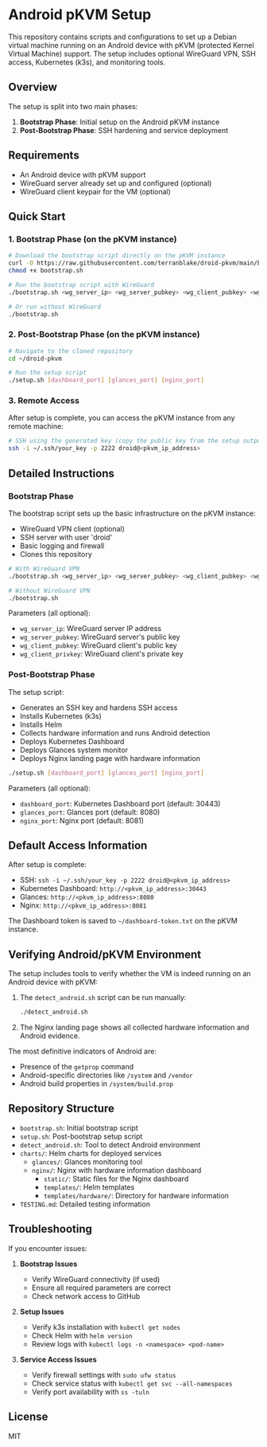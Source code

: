 # Android pKVM Setup

This repository contains scripts and configurations to set up a Debian virtual machine running on an Android device with pKVM (protected Kernel Virtual Machine) support. The setup includes optional WireGuard VPN, SSH access, Kubernetes (k3s), and monitoring tools.

## Overview

The setup is split into two main phases:

1. **Bootstrap Phase**: Initial setup on the Android pKVM instance
2. **Post-Bootstrap Phase**: SSH hardening and service deployment

## Requirements

- An Android device with pKVM support
- WireGuard server already set up and configured (optional)
- WireGuard client keypair for the VM (optional)

## Quick Start

### 1. Bootstrap Phase (on the pKVM instance)

```bash
# Download the bootstrap script directly on the pKVM instance
curl -O https://raw.githubusercontent.com/terranblake/droid-pkvm/main/bootstrap.sh
chmod +x bootstrap.sh

# Run the bootstrap script with WireGuard
./bootstrap.sh <wg_server_ip> <wg_server_pubkey> <wg_client_pubkey> <wg_client_privkey>

# Or run without WireGuard
./bootstrap.sh
```

### 2. Post-Bootstrap Phase (on the pKVM instance)

```bash
# Navigate to the cloned repository
cd ~/droid-pkvm

# Run the setup script
./setup.sh [dashboard_port] [glances_port] [nginx_port]
```

### 3. Remote Access

After setup is complete, you can access the pKVM instance from any remote machine:

```bash
# SSH using the generated key (copy the public key from the setup output)
ssh -i ~/.ssh/your_key -p 2222 droid@<pkvm_ip_address>
```

## Detailed Instructions

### Bootstrap Phase

The bootstrap script sets up the basic infrastructure on the pKVM instance:
- WireGuard VPN client (optional)
- SSH server with user 'droid'
- Basic logging and firewall
- Clones this repository

```bash
# With WireGuard VPN
./bootstrap.sh <wg_server_ip> <wg_server_pubkey> <wg_client_pubkey> <wg_client_privkey>

# Without WireGuard VPN
./bootstrap.sh
```

Parameters (all optional):
- `wg_server_ip`: WireGuard server IP address
- `wg_server_pubkey`: WireGuard server's public key
- `wg_client_pubkey`: WireGuard client's public key
- `wg_client_privkey`: WireGuard client's private key

### Post-Bootstrap Phase

The setup script:
- Generates an SSH key and hardens SSH access
- Installs Kubernetes (k3s)
- Installs Helm
- Collects hardware information and runs Android detection
- Deploys Kubernetes Dashboard
- Deploys Glances system monitor
- Deploys Nginx landing page with hardware information

```bash
./setup.sh [dashboard_port] [glances_port] [nginx_port]
```

Parameters (all optional):
- `dashboard_port`: Kubernetes Dashboard port (default: 30443)
- `glances_port`: Glances port (default: 8080)
- `nginx_port`: Nginx port (default: 8081)

## Default Access Information

After setup is complete:

- SSH: `ssh -i ~/.ssh/your_key -p 2222 droid@<pkvm_ip_address>`
- Kubernetes Dashboard: `http://<pkvm_ip_address>:30443`
- Glances: `http://<pkvm_ip_address>:8080`
- Nginx: `http://<pkvm_ip_address>:8081`

The Dashboard token is saved to `~/dashboard-token.txt` on the pKVM instance.

## Verifying Android/pKVM Environment

The setup includes tools to verify whether the VM is indeed running on an Android device with pKVM:

1. The `detect_android.sh` script can be run manually:
   ```bash
   ./detect_android.sh
   ```

2. The Nginx landing page shows all collected hardware information and Android evidence.

The most definitive indicators of Android are:
- Presence of the `getprop` command
- Android-specific directories like `/system` and `/vendor`
- Android build properties in `/system/build.prop`

## Repository Structure

- `bootstrap.sh`: Initial bootstrap script
- `setup.sh`: Post-bootstrap setup script
- `detect_android.sh`: Tool to detect Android environment
- `charts/`: Helm charts for deployed services
  - `glances/`: Glances monitoring tool
  - `nginx/`: Nginx with hardware information dashboard
    - `static/`: Static files for the Nginx dashboard
    - `templates/`: Helm templates
    - `templates/hardware/`: Directory for hardware information
- `TESTING.md`: Detailed testing information

## Troubleshooting

If you encounter issues:

1. **Bootstrap Issues**
   - Verify WireGuard connectivity (if used)
   - Ensure all required parameters are correct
   - Check network access to GitHub

2. **Setup Issues**
   - Verify k3s installation with `kubectl get nodes`
   - Check Helm with `helm version`
   - Review logs with `kubectl logs -n <namespace> <pod-name>`

3. **Service Access Issues**
   - Verify firewall settings with `sudo ufw status`
   - Check service status with `kubectl get svc --all-namespaces`
   - Verify port availability with `ss -tuln`

## License

MIT 